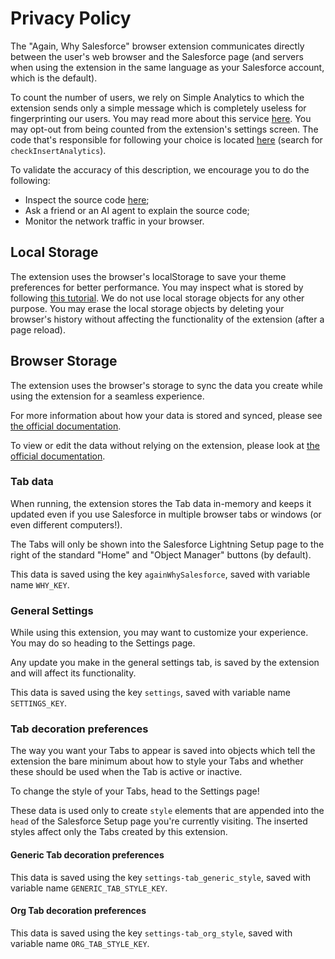 # Privacy Policy

The "Again, Why Salesforce" browser extension communicates directly between the user's web browser and the Salesforce page (and servers when using the extension in the same language as your Salesforce account, which is the default).

To count the number of users, we rely on Simple Analytics to which the extension sends only a simple message which is completely useless for fingerprinting our users. You may read more about this service [here](https://www.simpleanalytics.com/#why). You may opt-out from being counted from the extension's settings screen. The code that's responsible for following your choice is located [here](/salesforce/content.js) (search for `checkInsertAnalytics`).

To validate the accuracy of this description, we encourage you to do the following:

- Inspect the source code [here](https://www.github.com/Astisme/again-why-salesforce);
- Ask a friend or an AI agent to explain the source code;
- Monitor the network traffic in your browser.

## Local Storage

The extension uses the browser's localStorage to save your theme preferences for better performance. You may inspect what is stored by following [this tutorial](https://developer.chrome.com/docs/devtools/storage/localstorage). We do not use local storage objects for any other purpose. You may erase the local storage objects by deleting your browser's history without affecting the functionality of the extension (after a page reload).

## Browser Storage

The extension uses the browser's storage to sync the data you create while using the extension for a seamless experience.

For more information about how your data is stored and synced, please see [the official documentation](https://developer.chrome.com/docs/extensions/reference/api/storage#property-sync).

To view or edit the data without relying on the extension, please look at [the official documentation](https://developer.chrome.com/docs/devtools/storage/extensionstorage).

### Tab data

When running, the extension stores the Tab data in-memory and keeps it updated even if you use Salesforce in multiple browser tabs or windows (or even different computers!).

The Tabs will only be shown into the Salesforce Lightning Setup page to the right of the standard "Home" and "Object Manager" buttons (by default).

This data is saved using the key `againWhySalesforce`, saved with variable name `WHY_KEY`.

### General Settings

While using this extension, you may want to customize your experience. You may do so heading to the Settings page.

Any update you make in the general settings tab, is saved by the extension and will affect its functionality.

This data is saved using the key `settings`, saved with variable name `SETTINGS_KEY`.

### Tab decoration preferences

The way you want your Tabs to appear is saved into objects which tell the extension the bare minimum about how to style your Tabs and whether these should be used when the Tab is active or inactive.

To change the style of your Tabs, head to the Settings page!

These data is used only to create `style` elements that are appended into the `head` of the Salesforce Setup page you're currently visiting. The inserted styles affect only the Tabs created by this extension.

#### Generic Tab decoration preferences

This data is saved using the key `settings-tab_generic_style`, saved with variable name `GENERIC_TAB_STYLE_KEY`.

#### Org Tab decoration preferences

This data is saved using the key `settings-tab_org_style`, saved with variable name `ORG_TAB_STYLE_KEY`.
